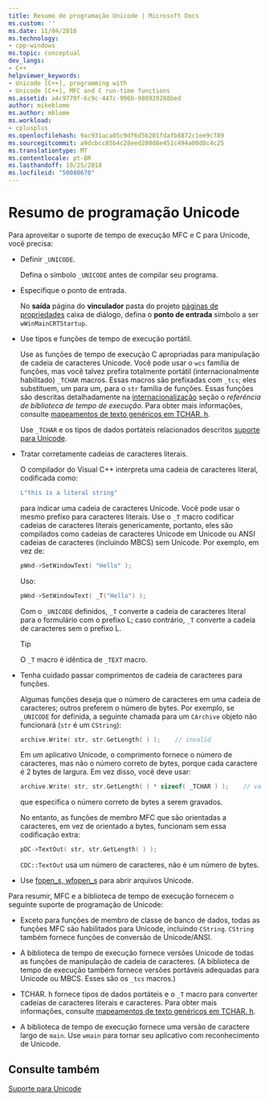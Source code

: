 ```yaml
---
title: Resumo de programação Unicode | Microsoft Docs
ms.custom: ''
ms.date: 11/04/2016
ms.technology:
- cpp-windows
ms.topic: conceptual
dev_langs:
- C++
helpviewer_keywords:
- Unicode [C++], programming with
- Unicode [C++], MFC and C run-time functions
ms.assetid: a4c9770f-6c9c-447c-996b-980920288bed
author: mikeblome
ms.author: mblome
ms.workload:
- cplusplus
ms.openlocfilehash: 9ac931aca05c9df6d5b201fdafb8872c1ee9c789
ms.sourcegitcommit: a9dcbcc85b4c28eed280d8e451c494a00d8c4c25
ms.translationtype: MT
ms.contentlocale: pt-BR
ms.lasthandoff: 10/25/2018
ms.locfileid: "50080670"
---
```

# <a name="unicode-programming-summary"></a>Resumo de programação Unicode

Para aproveitar o suporte de tempo de execução MFC e C para Unicode, você precisa:

- Definir `_UNICODE`.

   Defina o símbolo `_UNICODE` antes de compilar seu programa.

- Especifique o ponto de entrada.

   No **saída** página do **vinculador** pasta do projeto [páginas de propriedades](../ide/property-pages-visual-cpp.md) caixa de diálogo, defina o **ponto de entrada** símbolo a ser `wWinMainCRTStartup`.

- Use tipos e funções de tempo de execução portátil.

   Use as funções de tempo de execução C apropriadas para manipulação de cadeia de caracteres Unicode. Você pode usar o `wcs` família de funções, mas você talvez prefira totalmente portátil (internacionalmente habilitado) `_TCHAR` macros. Essas macros são prefixadas com `_tcs`; eles substituem, um para um, para o `str` família de funções. Essas funções são descritas detalhadamente na [internacionalização](../c-runtime-library/internationalization.md) seção o *referência de biblioteca de tempo de execução*. Para obter mais informações, consulte [mapeamentos de texto genéricos em TCHAR. h](../text/generic-text-mappings-in-tchar-h.md).

   Use `_TCHAR` e os tipos de dados portáteis relacionados descritos [suporte para Unicode](../text/support-for-unicode.md).

- Tratar corretamente cadeias de caracteres literais.

   O compilador do Visual C++ interpreta uma cadeia de caracteres literal, codificada como:

    ```cpp
    L"this is a literal string"
    ```

   para indicar uma cadeia de caracteres Unicode. Você pode usar o mesmo prefixo para caracteres literais. Use o `_T` macro codificar cadeias de caracteres literais genericamente, portanto, eles são compilados como cadeias de caracteres Unicode em Unicode ou ANSI cadeias de caracteres (incluindo MBCS) sem Unicode. Por exemplo, em vez de:

    ```cpp
    pWnd->SetWindowText( "Hello" );
    ```

   Uso:

    ```cpp
    pWnd->SetWindowText( _T("Hello") );
    ```

   Com o `_UNICODE` definidos, `_T` converte a cadeia de caracteres literal para o formulário com o prefixo L; caso contrário, `_T` converte a cadeia de caracteres sem o prefixo L.

    > [!TIP]
    >  O `_T` macro é idêntica de `_TEXT` macro.

- Tenha cuidado passar comprimentos de cadeia de caracteres para funções.

   Algumas funções deseja que o número de caracteres em uma cadeia de caracteres; outros preferem o número de bytes. Por exemplo, se `_UNICODE` for definida, a seguinte chamada para um `CArchive` objeto não funcionará (`str` é um `CString`):

    ```cpp
    archive.Write( str, str.GetLength( ) );    // invalid
    ```

   Em um aplicativo Unicode, o comprimento fornece o número de caracteres, mas não o número correto de bytes, porque cada caractere é 2 bytes de largura. Em vez disso, você deve usar:

    ```cpp
    archive.Write( str, str.GetLength( ) * sizeof( _TCHAR ) );    // valid
    ```

   que especifica o número correto de bytes a serem gravados.

   No entanto, as funções de membro MFC que são orientadas a caracteres, em vez de orientado a bytes, funcionam sem essa codificação extra:

    ```cpp
    pDC->TextOut( str, str.GetLength( ) );
    ```

   `CDC::TextOut` usa um número de caracteres, não é um número de bytes.

- Use [fopen_s, wfopen_s](../c-runtime-library/reference/fopen-s-wfopen-s.md) para abrir arquivos Unicode.

Para resumir, MFC e a biblioteca de tempo de execução fornecem o seguinte suporte de programação de Unicode:

- Exceto para funções de membro de classe de banco de dados, todas as funções MFC são habilitados para Unicode, incluindo `CString`. `CString` também fornece funções de conversão de Unicode/ANSI.

- A biblioteca de tempo de execução fornece versões Unicode de todas as funções de manipulação de cadeia de caracteres. (A biblioteca de tempo de execução também fornece versões portáveis adequadas para Unicode ou MBCS. Esses são os `_tcs` macros.)

- TCHAR. h fornece tipos de dados portáteis e o `_T` macro para converter cadeias de caracteres literais e caracteres. Para obter mais informações, consulte [mapeamentos de texto genéricos em TCHAR. h](../text/generic-text-mappings-in-tchar-h.md).

- A biblioteca de tempo de execução fornece uma versão de caractere largo de `main`. Use `wmain` para tornar seu aplicativo com reconhecimento de Unicode.

## <a name="see-also"></a>Consulte também

[Suporte para Unicode](../text/support-for-unicode.md)